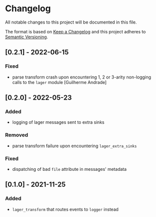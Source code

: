 # Changelog

All notable changes to this project will be documented in this file.

The format is based on [Keep a Changelog](http://keepachangelog.com/en/1.0.0/)
and this project adheres to [Semantic Versioning](http://semver.org/spec/v2.0.0.html).

## [0.2.1] - 2022-06-15

### Fixed

- parse transform crash upon encountering 1, 2 or 3-arity non-logging calls to the `lager` module
[Guilherme Andrade]

## [0.2.0] - 2022-05-23

### Added

- logging of lager messages sent to extra sinks

### Removed

- parse transform failure upon encountering `lager_extra_sinks`

### Fixed

- dispatching of bad `file` attribute in messages' metadata

## [0.1.0] - 2021-11-25

### Added

- `lager_transform` that routes events to `logger` instead
